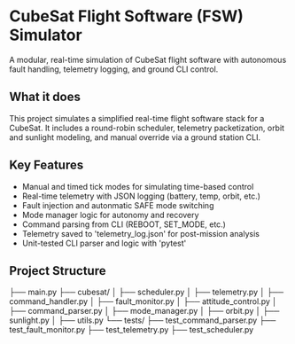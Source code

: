 # CubeSat Flight Software (FSW) Simulator

A modular, real-time simulation of CubeSat flight software with autonomous fault handling, telemetry logging, and ground CLI control.

## What it does

This project simulates a simplified real-time flight software stack for a CubeSat. It includes a round-robin scheduler, telemetry packetization, orbit and sunlight modeling, and manual override via a ground station CLI.

## Key Features
- Manual and timed tick modes for simulating time-based control
- Real-time telemetry with JSON logging (battery, temp, orbit, etc.)
- Fault injection and autonmatic SAFE mode switching
- Mode manager logic for autonomy and recovery
- Command parsing from CLI (REBOOT, SET_MODE, etc.)
- Telemetry saved to 'telemetry_log.json' for post-mission analysis
- Unit-tested CLI parser and logic with 'pytest'

## Project Structure
├── main.py
├── cubesat/
│   ├── scheduler.py
│   ├── telemetry.py
│   ├── command_handler.py
│   ├── fault_monitor.py
│   ├── attitude_control.py
│   ├── command_parser.py
│   ├── mode_manager.py
│   ├── orbit.py
│   ├── sunlight.py
│   ├── utils.py
└── tests/
    ├── test_command_parser.py
    ├── test_fault_monitor.py
    ├── test_telemetry.py
    ├── test_scheduler.py
